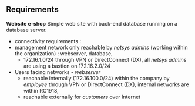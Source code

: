 Requirements
-------------

**Website e-shop**
Simple web site with back-end database running on a database server.

- connectivity requirements : 
 - management network only reachable by *netsys admins* (working within the organization) : webserver, database,
   - 172.16.1.0/24 through VPN or DirectConnect (DX), all *netsys admins* are using a bastion on 172.16.2.0/24
 - Users facing networks - *webserver*
   - reachable internally (172.16.100.0/24) within the company by *employee* through VPN or DirectConnect (DX), internal networks are within RC1918,
   - reachable externally for *customers* over Internet



